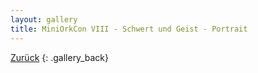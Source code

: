 ```yaml
---
layout: gallery
title: MiniOrkCon VIII - Schwert und Geist - Portrait
---
```


[Zurück](..)
{: .gallery_back}
